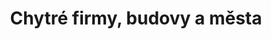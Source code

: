 ---
title: Chytré firmy, budovy a města
slug: vnitrni-prostory
description: Neinvazivní přístup k instalaci a komunikaci do internetu zajišťují úspěch našich IoT zařízení v celé řadě projektů ve vnitřním prostředí. Snadno se provozují a integrují s dalšími systémy. Jsou dostupné již od 250 Kč měsíčně a díky tomu přinášejí okamžitou návratnost investice.
meta_title: IoT řešení chytré budovy, firmy, domácnosti a města | Precizní zemědělství
meta_description: 
image_preview: /case-studies/skanska_grid-home.png
weight: 30
---